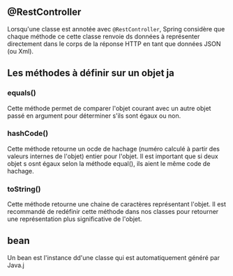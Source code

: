 ## @RestController

Lorsqu'une classe est annotée avec `@RestController`, Spring considère que chaque méthode ce cette classe renvoie ds données à représenter directement dans le corps  de la réponse HTTP en tant que données JSON (ou Xml).

## Les méthodes à définir sur un objet ja

### equals()
Cette méthode permet de comparer l'objet courant avec un autre objet passé en argument pour déterminer s'ils sont égaux ou non.

### hashCode()
Cette méthode retourne un ocde de hachage (numéro calculé à partir des valeurs internes de l'objet) entier pour l'objet. Il est important que si deux objet s osnt égaux selon la méthode equal(), ils aient le même code de hachage.

### toString()
Cette méthode retourne une chaine de caractères représentant l'objet. Il est recommandé de redéfinir cette méthode dans nos classes pour retourner une représentation plus significative de l'objet.

## bean
Un bean est l'instance dd'une classe qui est automatiquement généré par Java.j